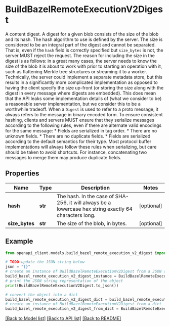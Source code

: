 # BuildBazelRemoteExecutionV2Digest

A content digest. A digest for a given blob consists of the size of the blob and its hash. The hash algorithm to use is defined by the server. The size is considered to be an integral part of the digest and cannot be separated. That is, even if the `hash` field is correctly specified but `size_bytes` is not, the server MUST reject the request. The reason for including the size in the digest is as follows: in a great many cases, the server needs to know the size of the blob it is about to work with prior to starting an operation with it, such as flattening Merkle tree structures or streaming it to a worker. Technically, the server could implement a separate metadata store, but this results in a significantly more complicated implementation as opposed to having the client specify the size up-front (or storing the size along with the digest in every message where digests are embedded). This does mean that the API leaks some implementation details of (what we consider to be) a reasonable server implementation, but we consider this to be a worthwhile tradeoff. When a `Digest` is used to refer to a proto message, it always refers to the message in binary encoded form. To ensure consistent hashing, clients and servers MUST ensure that they serialize messages according to the following rules, even if there are alternate valid encodings for the same message: * Fields are serialized in tag order. * There are no unknown fields. * There are no duplicate fields. * Fields are serialized according to the default semantics for their type. Most protocol buffer implementations will always follow these rules when serializing, but care should be taken to avoid shortcuts. For instance, concatenating two messages to merge them may produce duplicate fields.

## Properties

Name | Type | Description | Notes
------------ | ------------- | ------------- | -------------
**hash** | **str** | The hash. In the case of SHA-256, it will always be a lowercase hex string exactly 64 characters long. | [optional] 
**size_bytes** | **str** | The size of the blob, in bytes. | [optional] 

## Example

```python
from openapi_client.models.build_bazel_remote_execution_v2_digest import BuildBazelRemoteExecutionV2Digest

# TODO update the JSON string below
json = "{}"
# create an instance of BuildBazelRemoteExecutionV2Digest from a JSON string
build_bazel_remote_execution_v2_digest_instance = BuildBazelRemoteExecutionV2Digest.from_json(json)
# print the JSON string representation of the object
print(BuildBazelRemoteExecutionV2Digest.to_json())

# convert the object into a dict
build_bazel_remote_execution_v2_digest_dict = build_bazel_remote_execution_v2_digest_instance.to_dict()
# create an instance of BuildBazelRemoteExecutionV2Digest from a dict
build_bazel_remote_execution_v2_digest_from_dict = BuildBazelRemoteExecutionV2Digest.from_dict(build_bazel_remote_execution_v2_digest_dict)
```
[[Back to Model list]](../README.md#documentation-for-models) [[Back to API list]](../README.md#documentation-for-api-endpoints) [[Back to README]](../README.md)


